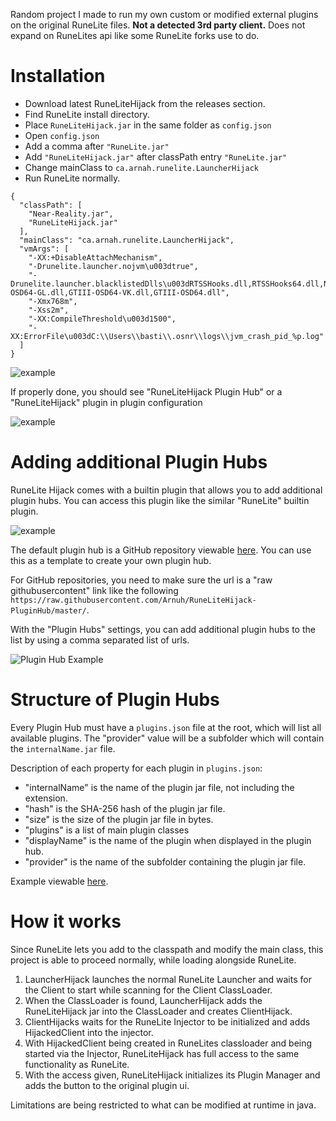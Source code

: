 Random project I made to run my own custom or modified external plugins on the original RuneLite files.
**Not a detected 3rd party client.** Does not expand on RuneLites api like some RuneLite forks use to do.

# Installation

- Download latest RuneLiteHijack from the releases section.
- Find RuneLite install directory.
- Place `RuneLiteHijack.jar` in the same folder as `config.json`
- Open `config.json`
- Add a comma after `"RuneLite.jar"`
- Add `"RuneLiteHijack.jar"` after classPath entry `"RuneLite.jar"`
- Change mainClass to `ca.arnah.runelite.LauncherHijack`
- Run RuneLite normally.

```
{
  "classPath": [
    "Near-Reality.jar",
    "RuneLiteHijack.jar"
  ],
  "mainClass": "ca.arnah.runelite.LauncherHijack",
  "vmArgs": [
    "-XX:+DisableAttachMechanism",
    "-Drunelite.launcher.nojvm\u003dtrue",
    "-Drunelite.launcher.blacklistedDlls\u003dRTSSHooks.dll,RTSSHooks64.dll,NahimicOSD.dll,NahimicMSIOSD.dll,Nahimic2OSD.dll,Nahimic2DevProps.dll,k_fps32.dll,k_fps64.dll,SS2DevProps.dll,SS2OSD.dll,GTIII-OSD64-GL.dll,GTIII-OSD64-VK.dll,GTIII-OSD64.dll",
    "-Xmx768m",
    "-Xss2m",
    "-XX:CompileThreshold\u003d1500",
    "-XX:ErrorFile\u003dC:\\Users\\basti\\.osnr\\logs\\jvm_crash_pid_%p.log"
  ]
}
```

![example](https://im.arnah.ca/3cB8zf5ZaE.png)

If properly done, you should see "RuneLiteHijack Plugin Hub" or a "RuneLiteHijack" plugin in plugin configuration

![example](https://im.arnah.ca/Bn1tEIgJLC9rWGF.png)

# Adding additional Plugin Hubs

RuneLite Hijack comes with a builtin plugin that allows you to add additional plugin hubs. You can access this plugin like the similar "RuneLite" builtin
plugin.

![example](https://im.arnah.ca/c4orAVtodc7VkeE.png)

The default plugin hub is a GitHub repository viewable [here](https://github.com/Arnuh/RuneLiteHijack-PluginHub). You can use this as a template to create
your own plugin hub.

For GitHub repositories, you need to make sure the url is a "raw githubusercontent" link
like the following `https://raw.githubusercontent.com/Arnuh/RuneLiteHijack-PluginHub/master/`.

With the "Plugin Hubs" settings, you can add additional plugin hubs to the list by using a comma separated list of urls.

![Plugin Hub Example](https://im.arnah.ca/jHNzJb81jtxWDfP.png)

# Structure of Plugin Hubs

Every Plugin Hub must have a `plugins.json` file at the root, which will list all available plugins. The "provider" value will be a subfolder which will
contain the `internalName.jar` file.

Description of each property for each plugin in `plugins.json`:

- "internalName" is the name of the plugin jar file, not including the extension.
- "hash" is the SHA-256 hash of the plugin jar file.
- "size" is the size of the plugin jar file in bytes.
- "plugins" is a list of main plugin classes
- "displayName" is the name of the plugin when displayed in the plugin hub.
- "provider" is the name of the subfolder containing the plugin jar file.

Example viewable [here](https://github.com/Arnuh/RuneLiteHijack-PluginHub/tree/master).

# How it works

Since RuneLite lets you add to the classpath and modify the main class, this project is able to proceed normally, while loading alongside RuneLite.

1. LauncherHijack launches the normal RuneLite Launcher and waits for the Client to start while scanning for the Client ClassLoader.
2. When the ClassLoader is found, LauncherHijack adds the RuneLiteHijack jar into the ClassLoader and creates ClientHijack.
3. ClientHijacks waits for the RuneLite Injector to be initialized and adds HijackedClient into the injector.
4. With HijackedClient being created in RuneLites classloader and being started via the Injector, RuneLiteHijack has full access to the same functionality as
   RuneLite.
5. With the access given, RuneLiteHijack initializes its Plugin Manager and adds the button to the original plugin ui.

Limitations are being restricted to what can be modified at runtime in java.
